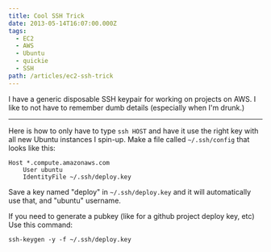 ```yaml
---
title: Cool SSH Trick
date: 2013-05-14T16:07:00.000Z
tags:
  - EC2
  - AWS
  - Ubuntu
  - quickie
  - SSH
path: /articles/ec2-ssh-trick
---
```


I have a generic disposable SSH keypair for working on projects on AWS.  I like to not have to remember dumb details (especially when I'm drunk.)

---

Here is how to only have to type `ssh HOST` and have it use the right key with all new Ubuntu instances I spin-up. Make a file called `~/.ssh/config` that looks like this:

    Host *.compute.amazonaws.com
        User ubuntu
        IdentityFile ~/.ssh/deploy.key

Save a key named "deploy" in `~/.ssh/deploy.key` and it will automatically use that, and "ubuntu" username.

If you need to generate a pubkey (like for a github project deploy key, etc) Use this command:

`ssh-keygen -y -f ~/.ssh/deploy.key`
